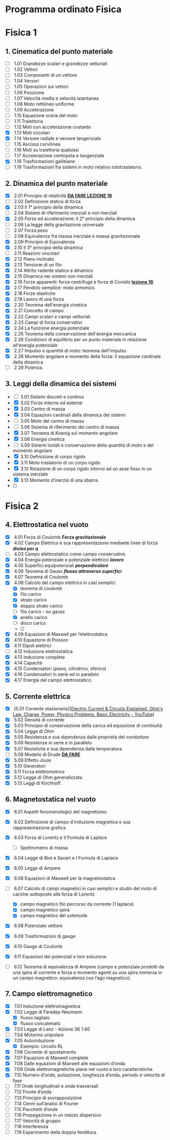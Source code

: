 # Programma ordinato Fisica

# Fisica 1

## 1. Cinematica del punto materiale

- [ ]  1.01 Grandezze scalari e grandezze vettoriali
- [ ]  1.02 Vettori
- [ ]  1.03 Componenti di un vettore
- [ ]  1.04 Versori
- [ ]  1.05 Operazioni sui vettori
- [ ]  1.06 Posizione
- [ ]  1.07 Velocità media e velocità istantanea
- [ ]  1.08 Moto rettilineo uniforme
- [ ]  1.09 Accelerazione
- [ ]  1.10 Equazione oraria del moto
- [ ]  1.11 Traiettoria
- [ ]  1.12 Moti con accelerazione costante
- [x]  1.13 Moti circolari
- [x]  1.14 Versore radiale e versore tangenziale
- [ ]  1.15 Ascissa curvilinea
- [ ]  1.16 Moti su traiettoria qualsiasi
- [ ]  1.17 Accelerazione centripeta e tangenziale
- [x]  1.18 Trasformazioni galileiane
- [ ]  1.19 Trasformazioni fra sistemi in moto relativo rototraslatorio.

## 2. Dinamica del punto materiale

- [x]  2.01 Principio di relatività  **<u>DA FARE LEZIONE 18</u>**
- [ ]  2.02 Definizione statica di forza
- [x]  2.03 Il 1° principio della dinamica
- [ ]  2.04 Sistemi di riferimento inerziali e non inerziali
- [x]  2.05 Forza ed accelerazione: il 2° principio della dinamica
- [ ]  2.06 La legge della gravitazione universale
- [ ]  2.07 Forza peso
- [ ]  2.08 Equivalenza fra massa inerziale e massa gravitazionale
- [x]  2.09 Principio di Equivalenza
- [x]  2.10 Il 3° principio della dinamica
- [ ]  2.11 Reazioni vincolari
- [x]  2.12 Piano inclinato
- [x]  2.13 Tensione di un filo
- [x]  2.14 Attrito radente statico e dinamico
- [x]  2.15 Dinamica nei sistemi non inerziali
- [x]  2.16 Forze apparenti: forza centrifuga e forza di Coriolis **<u>lezione 16</u>**
- [x]  2.17 Pendolo semplice: moto armonico
- [x]  2.18 Forze elastiche
- [x]  2.19 Lavoro di una forza
- [x]  2.20 Teorema dell'energia cinetica
- [x]  2.21 Concetto di campo
- [x]  2.22 Campi scalari e campi vettoriali
- [x]  2.23 Campi di forza conservativi
- [x]  2.24 La funzione energia potenziale
- [x]  2.25 Teorema della conservazione dell'energia meccanica
- [x]  2.26 Condizioni di equilibrio per un punto materiale in relazione all'energia potenziale
- [x]  2.27 Impulso e quantità di moto: teorema dell'impulso
- [x]  2.28 Momento angolare e momento della forza: II equazione cardinale della dinamica
- [ ]  2.29 Potenza.

## 3. Leggi della dinamica dei sistemi

- [ ]  3.01 Sistemi discreti e continui
- [x]  3.02 Forze interne ed esterne
- [x]  3.03 Centro di massa
- [x]  3.04 Equazioni cardinali della dinamica dei sistemi
- [ ]  3.05 Moto del centro di massa
- [ ]  3.06 Sistema di riferimento del centro di massa
- [x]  3.07 Teorema di Koenig sul momento angolare
- [x]  3.08 Energia cinetica
- [ ]  3.09 Sistemi isolati e conservazione della quantità di moto e del momento angolare
- [x]  3.10 Definizione di corpo rigido
- [x]  3.11 Moto traslatorio di un corpo rigido
- [x]  3.12 Rotazione di un corpo rigido intorno ad un asse fisso in un sistema inerziale 
- [x]  3.13 Momento d’inerzia di una sbarra.
- [ ] 

# Fisica 2

## 4. Elettrostatica nel vuoto

- [x]  4.01 Forza di Coulomb **Forza gravitazionale**
- [x]  4.02 Campo Elettrico e sua rappresentazione mediante linee di forza ***diviso per q***
- [ ]  4.03 Campo elettrostatico come campo conservativo
- [x]  4.04 Energia potenziale e potenziale elettrico ***lavoro***
- [x]  4.05 Superfici equipotenziali ***perpendicolare***
- [x]  4.06 Teorema di Gauss ***flusso attraverso superfici***
- [x]  4.07 Teorema di Coulomb
- [x]  4.08 Calcolo del campo elettrico in casi semplici
  - [x] teorema di coulomb
  - [x] filo carico
  - [x] strato carico
  - [x] doppio strato carico
  - [ ] filo carico - no gauss
  - [x] anello carico
  - [ ] disco carico
  - [ ] 
- [x]  4.09 Equazioni di Maxwell per l’elettrostatica
- [x]  4.10 Equazione di Poisson
- [x]  4.11 Dipoli elettrici
- [ ]  4.12 Induzione elettrostatica
- [x]  4.13 Induzione completa
- [x]  4.14 Capacità
- [x]  4.15 Condensatori (piano, cilindrico, sferico)
- [x]  4.16 Condensatori in serie ed in parallelo
- [x]  4.17 Energia del campo elettrostatico.

## 5. Corrente elettrica

- [x]  [5.01 Corrente stazionaria]([Electric Current &amp; Circuits Explained, Ohm&#39;s Law, Charge, Power, Physics Problems, Basic Electricity - YouTube](https://www.youtube.com/watch?v=r-SCyD7f_zI&ab_channel=TheOrganicChemistryTutor))
- [x]  5.02 Densità di corrente
- [x]  5.03 Principio di conservazione della carica ed equazione di continuità
- [x]  5.04 Legge di Ohm
- [x]  5.05 Resistenza e sua dipendenza dalle proprietà del conduttore
- [x]  5.06 Resistenze in serie e in parallelo
- [x]  5.07 Resistività e sua dipendenza dalla temperatura
- [ ]  5.08 Modello di Drude **<u>DA FARE</u>**
- [x]  5.09 Effetto Joule
- [x]  5.10 Generatori
- [x]  5.11 Forza elettromotrice
- [x]  5.12 Legge di Ohm generalizzata
- [x]  5.13 Leggi di Kirchhoff.

## 6. Magnetostatica nel vuoto

- [x]  6.01 Aspetti fenomenologici del magnetismo

- [x]  6.02 Definizione di campo d'induzione magnetica e sua rappresentazione grafica

- [x]  6.03 Forza di Lorentz e II Formula di Laplace
  
  - [ ] Spettrometro di massa

- [x]  6.04 Legge di Biot e Savart e I Formula di Laplace

- [x]  6.05 Legge di Ampere

- [x]  6.06 Equazioni di Maxwell per la magnetostatica

- [ ]  6.07 Calcolo di campi magnetici in casi semplici e studio del moto di cariche sottoposte alla forza di Lorentz
  
  - [x] campo magnetico filo percorso da corrente (1 laplace)
  - [x] campo magnetico spira
  - [x] campo magnetico del solenoide

- [x]  6.08 Potenziale vettore

- [x]  6.09 Trasformazioni di gauge

- [x]  6.10 Gauge di Coulomb

- [x]  6.11 Equazioni dei potenziali e loro soluzione

- [ ]  6.12 Teorema di equivalenza di Ampere (campo e potenziale prodotti da una spira di corrente e forza e momento agenti su una spira immersa in un campo magnetico: equivalenza con l’ago magnetico).

## 7. Campo elettromagnetico

- [x]  7.01 Induzione elettromagnetica
- [x]  7.02 Legge di Faraday-Neumann
  - [x] flusso tagliato
  - [x] flusso concatenato
- [x]  7.03 Legge di Lenz - lezione 36 1:40
- [ ]  7.04 Motorino unipolare
- [x]  7.05 Autoinduzione
  - [x] Esempio: circuito RL
- [x]  7.06 Corrente di spostamento
- [x]  7.07 Equazioni di Maxwell complete
- [x]  7.08 Dalle equazioni di Maxwell alle equazioni d’onda
- [x]  7.09 Onde elettromagnetiche piane nel vuoto e loro caratteristiche
- [x]  7.10 Numero d’onde, pulsazione, lunghezza d’onda, periodo e velocità di fase
- [ ]  7.11 Onde longitudinali e onde trasversali
- [ ]  7.12 Fronte d’onda
- [ ]  7.13 Principio di sovrapposizione
- [ ]  7.14 Cenni sull’analisi di Fourier
- [ ]  7.15 Pacchetti d’onde
- [ ]  7.16 Propagazione in un mezzo dispersivo
- [ ]  7.17 Velocità di gruppo
- [ ]  7.18 Interferenza
- [ ]  7.19 Esperimento della doppia fenditura.
